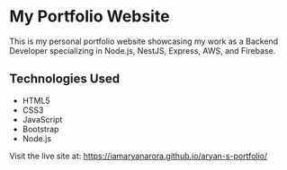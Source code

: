 # My Portfolio Website

This is my personal portfolio website showcasing my work as a Backend Developer specializing in Node.js, NestJS, Express, AWS, and Firebase.

## Technologies Used
- HTML5
- CSS3
- JavaScript
- Bootstrap
- Node.js

Visit the live site at: https://iamaryanarora.github.io/aryan-s-portfolio/